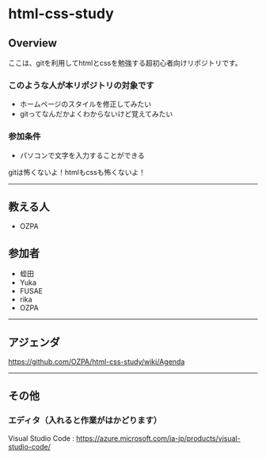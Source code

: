 ﻿# html-css-study

## Overview

ここは、gitを利用してhtmlとcssを勉強する超初心者向けリポジトリです。

### このような人が本リポジトリの対象です

* ホームページのスタイルを修正してみたい
* gitってなんだかよくわからないけど覚えてみたい

### 参加条件

* パソコンで文字を入力することができる

gitは怖くないよ！htmlもcssも怖くないよ！

---

## 教える人
* OZPA

## 参加者
* 蛭田
* Yuka
* FUSAE
* rika
* OZPA

---

## アジェンダ

https://github.com/OZPA/html-css-study/wiki/Agenda


---

## その他

### エディタ（入れると作業がはかどります）
Visual Studio Code : https://azure.microsoft.com/ja-jp/products/visual-studio-code/

